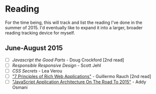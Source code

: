 # Reading
For the time being, this will track and list the reading I've done in the summer of 2015. I'd eventually like to expand it into a larger, broader reading tracking device for myself.

## June-August 2015
* [ ] *Javascript the Good Parts* - Doug Crockford [2nd read]
* [ ] *Responsible Responsive Design* - Scott Jehl
* [ ] *CSS Secrets* - Lea Verou
* [ ] ["7 Principles of Rich Web Applications"](http://rauchg.com/2014/7-principles-of-rich-web-applications/) - Guillermo Rauch [2nd read]
* [ ] ["JavaScript Application Architecture On The Road To 2015"](https://medium.com/dev-channel/javascript-application-architecture-on-the-road-to-2015-d8125811101b) - Addy Osmani
